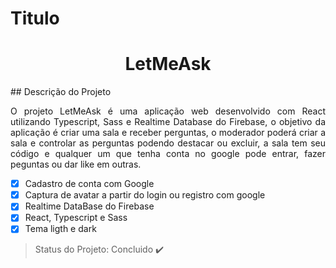 # Titulo 
<h1 align="center"> LetMeAsk </h1>
## Descrição do Projeto
<p align="justify"> O projeto LetMeAsk é uma aplicação web desenvolvido com React utilizando Typescript, Sass e Realtime Database do Firebase, o objetivo da aplicação é criar uma sala e receber perguntas, o moderador poderá criar a sala e controlar as perguntas podendo destacar ou excluir, a sala tem seu código e qualquer um que tenha conta no google pode entrar, fazer peguntas ou dar like em outras. </p>

- [X] Cadastro de conta com Google
- [X] Captura de avatar a partir do login ou registro com google
- [X] Realtime DataBase do Firebase
- [X] React, Typescript e Sass
- [X] Tema ligth e dark

> Status do Projeto: Concluido :heavy_check_mark: